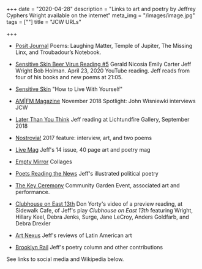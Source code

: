 +++
date = "2020-04-28"
description = "Links to art and poetry by Jeffrey Cyphers Wright available on the internet"
meta_img = "/images/image.jpg"
tags = [""]
title = "JCW URLs"

+++

+ [Posit Journal](https://positjournal.com/2019/09/23/jeffrey-cyphers-wright/) Poems: Laughing Matter, Temple of Jupiter, The Missing Linx, and Troubadour’s Notebook.

+ [Sensitive Skin Beer Virus Reading #5](https://www.youtube.com/watch?v=OTtJpngOUuQ&feature=youtu.be) Gerald Nicosia Emily Carter Jeff Wright Bob Holman. April 23, 2020 YouTube reading. Jeff reads from four of his books and new poems at 21:05.

+ [Sensitive Skin](https://sensitiveskinmagazine.com/how-to-live-with-yourself-jeffrey-cyphers-wright/) "How to Live With Yourself"

+ [AM|FM Magazine](https://www.amfm-magazine.tv/spotlight-poet-publisher-jeffrey-cyphers-wright/) November 2018 Spotlight: John Wisniewki interviews JCW

+ [Later Than You Think](https://www.facebook.com/lichtundfire/videos/313627249440217/) Jeff reading at Lichtundfire Gallery, September 2018

+ [Nostrovia!](https://nostroviawriting.wordpress.com/2017/01/07/two-poems-art-jeffrey-cyphers-wright/) 2017 feature: interview, art, and two poems

+ [Live Mag](http://livemag.org) Jeff's 14 issue, 40 page art and poetry mag

+ [Empty Mirror](http://www.emptymirrorbooks.com/visual-art/insignia-collages-by-jeffrey-cyphers-wright.html) Collages

+ [Poets Reading the News](http://www.poetsreadingthenews.com/?s=jeffrey+cyphers+wright) Jeff's illustrated political poetry

+ [The Key Ceremony](http://communitygardensbrand.com) Community Garden Event, associated art and performance.

+ [Clubhouse on East 13th](https://vimeo.com/72102229) Don Yorty's video of a preview reading, at Sidewalk Cafe, of Jeff's play _Clubhouse on East 13th_ featuring Wright, Hillary Keel, Debra Jenks, Surge, Jane LeCroy, Anders Goldfarb, and Debra Drexler

+ [Art Nexus](http://ow.ly/iVUbm) Jeff's reviews of Latin American art

+ [Brooklyn Rail](http://www.brooklynrail.org/contributor/jeffrey-cyphers-wright) Jeff's poetry column and other contributions

See links to social media and Wikipedia below.




